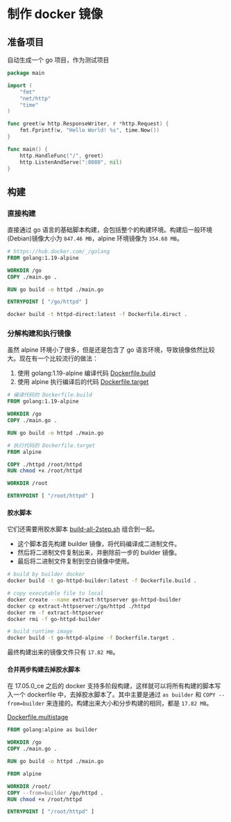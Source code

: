 # 制作 docker 镜像

## 准备项目

自动生成一个 go 项目，作为测试项目

```go
package main

import (
	"fmt"
	"net/http"
	"time"
)

func greet(w http.ResponseWriter, r *http.Request) {
	fmt.Fprintf(w, "Hello World! %s", time.Now())
}

func main() {
	http.HandleFunc("/", greet)
	http.ListenAndServe(":8080", nil)
}
```

## 构建

### 直接构建

直接通过 go 语言的基础脚本构建，会包括整个的构建环境。构建后一般环境(Debian)镜像大小为 `847.46 MB`，alpine 环境镜像为 `354.68 MB`。

```Dockerfile
# https://hub.docker.com/_/golang
FROM golang:1.19-alpine

WORKDIR /go
COPY ./main.go .

RUN go build -o httpd ./main.go

ENTRYPOINT [ "/go/httpd" ]
```

```sh
docker build -t httpd-direct:latest -f Dockerfile.direct .
```

### 分解构建和执行镜像

虽然 alpine 环境小了很多，但是还是包含了 go 语言环境，导致镜像依然比较大。现在有一个比较流行的做法：

1. 使用 golang:1.19-alpine 编译代码 [Dockerfile.build](Dockerfile.build)
2. 使用 alpine 执行编译后的代码 [Dockerfile.target](Dockerfile.target)

```dockerfile
# 编译代码的 Dockerfile.build
FROM golang:1.19-alpine

WORKDIR /go
COPY ./main.go .

RUN go build -o httpd ./main.go
```

```dockerfile
# 执行代码的 Dockerfile.target
FROM alpine

COPY ./httpd /root/httpd
RUN chmod +x /root/httpd

WORKDIR /root

ENTRYPOINT [ "/root/httpd" ]
```

#### 胶水脚本

它们还需要用胶水脚本 [build-all-2step.sh](2-go/build-all-2step.sh) 组合到一起。

- 这个脚本首先构建 builder 镜像，将代码编译成二进制文件。
- 然后将二进制文件复制出来，并删除前一步的 builder 镜像。
- 最后将二进制文件复制到空白镜像中使用。

```sh
# build by builder docker
docker build -t go-httpd-builder:latest -f Dockerfile.build .

# copy executable file to local
docker create --name extract-httpserver go-httpd-builder
docker cp extract-httpserver:/go/httpd ./httpd
docker rm -f extract-httpserver
docker rmi -f go-httpd-builder

# build runtime image
docker build -t go-httpd-alpine -f Dockerfile.target .
```

最终构建出来的镜像文件只有 `17.82 MB`。

#### 合并两步构建去掉胶水脚本

在 17.05.0_ce 之后的 docker 支持多阶段构建，这样就可以将所有构建的脚本写入一个 dockerfile 中，去掉胶水脚本了。其中主要是通过 `as builder` 和 `COPY --from=builder` 来连接的。构建出来大小和分步构建的相同，都是 `17.82 MB`。

[Dockerfile.multistage](Dockerfile.multistage)

```dockerfile
FROM golang:alpine as builder

WORKDIR /go
COPY ./main.go .

RUN go build -o httpd ./main.go

FROM alpine

WORKDIR /root/
COPY --from=builder /go/httpd .
RUN chmod +x /root/httpd

ENTRYPOINT [ "/root/httpd" ]
```
